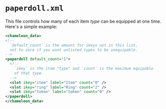 # `paperdoll.xml`

This file controls how many of each item *type* can be equipped at one time.
Here's a simple example:

~~~xml
<chameleon_data>
<!--
  `default_count` is the amount for ikeys not in this list,
  set to zero if you want unlisted types to be unequipable.
-->
<paperdoll default_count="1">
  <!--
    `ikey` is the item "type" and `count` is the maximum equipable
    of that type.
  -->
  <slot ikey="item" label="Item" count="0" />
  <slot ikey="ring" label="Ring" count="2" />
  <slot ikey="token" label="token" count="0" />
</paperdoll>
</chameleon_data>
~~~

